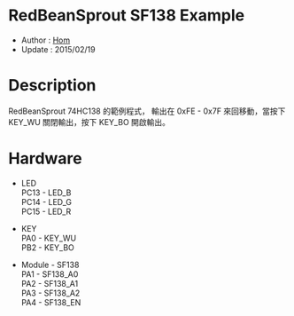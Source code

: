 RedBeanSprout SF138 Example
========
* Author  : [Hom](http://about.me/Hom)
* Update  : 2015/02/19

Description
========
RedBeanSprout 74HC138 的範例程式， 輸出在 0xFE - 0x7F 來回移動，當按下 KEY_WU 關閉輸出，按下 KEY_BO 開啟輸出。

Hardware
========
* LED  
PC13 - LED_B  
PC14 - LED_G  
PC15 - LED_R  

* KEY  
PA0  - KEY_WU  
PB2  - KEY_BO  

* Module - SF138  
PA1  - SF138_A0  
PA2  - SF138_A1  
PA3  - SF138_A2  
PA4  - SF138_EN  
